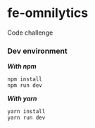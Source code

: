 # fe-omnilytics
Code challenge

### Dev environment
***With npm***
```
npm install
npm run dev
```

***With yarn***
```
yarn install
yarn run dev
```
